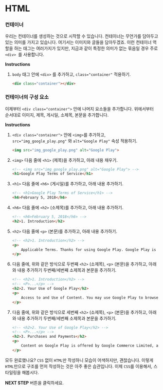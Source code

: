 # HTML
### 컨테이너

우리는 컨테이너를 생성하는 것으로 시작할 수 있습니다. 컨테이너는 무언가를 담아두고 있는 의미를 가지고 있습니다. 여기서는 이미지와 글들을 담아두겠죠. 이런 컨테이너 역할을 하는 태그는 여러가지가 있지만, 지금과 같이 특정한 의미가 없는 묶음일 경우 주로 `<div> `를 사용합니다.


**Instructions**
1. `body` 태그 안에 `<div>` 를 추가하고, `class="container"` 적용하기.
    ```html
    <div class="container"></div>
    ```



### 컨테이너의 구성 요소
이제부터 `<div class="container">` 안에 나머지 요소들을 추가합니다. 위에서부터 순서대로 이미지, 제목, 게시일, 소제목, 본문을 추가합니다. 

**Instructions**
1. `<div class="container">` 안에 `<img>`를 추가하고, `src="img_google_play.png"` 와 `alt="Google Play"` 속성 적용하기.

    ```html
    <img src="img_google_play.png" alt="Google Play">
    ```

1. `<img>` 다음 줄에 `<h1>` (제목)을 추가하고, 아래 내용 채우기.
    ```html
    <!-- <img src="img_google_play.png" alt="Google Play"> -->
    <h1>Google Play Terms of Service</h1>
    ```

1. `<h1>` 다음 줄에 `<h6>` (게시일)를 추가하고, 아래 내용 추가하기.
    ```html
    <!-- <h1>Google Play Terms of Service</h1> -->
    <h6>February 5, 2018</h6>
    ```

1. `<h6>` 다음 줄에 `<h2>` (소제목)를 추가하고, 아래 내용 추가하기.
    ```html
    <!-- <h6>February 5, 2018</h6> -->
    <h2>1. Introduction</h2>
    ```

1. `<h2>` 다음 줄에 `<p>` (본문)를 추가하고, 아래 내용 추가하기.
    ```html
    <!-- <h2>1. Introduction</h2> -->
    <p>
        Applicable Terms. Thanks for using Google Play. Google Play is a service provided by Google LLC ("Google", "we" or "us"), located at 1600 Amphitheatre Parkway, Mountain View, California 94043, USA. Your use of Google Play and the apps (including Android Instant Apps), games, music, movies, books, magazines, or other digital content or services (referred to as "Content") available through it is subject to these Google Play Terms of Service and the Google Terms of Service ("Google ToS") ( together referred to as the "Terms"). Google Play is a "Service" as described in the Google ToS. If there is any conflict between the Google Play Terms of Service and the Google ToS, the Google Play Terms of Service shall prevail.
    </p>
    ```

1. 다음 줄에, 위와 같은 방식으로 두번째 `<h2>` (소제목), `<p>` (본문)을 추가하고, 아래와 내용 추가하기 두번째/세번째 소제목과 본문을 추가하기.

    ```html
    <!-- <h2>1. Introduction</h2> -->
    <!-- <P>...</p> -->
    <h2>2. Your Use of Google Play</h2>
    <p>
        Access to and Use of Content. You may use Google Play to browse, locate, view, stream, or download Content for your mobile, computer, tv, watch, or other supported device ("Device"). To use Google Play, you will need a Device that meets the system and compatibility requirements for the relevant Content, working Internet access, and compatible software. The availability of Content and features will vary between countries and not all Content or features may be available in your country. Some Content may be available to share with family members. Content may be offered by Google or made available by third-parties not affiliated with Google. Google is not responsible for and does not endorse any Content made available through Google Play that originates from a source other than Google.
    </p>
    ```

1. 다음 줄에, 위와 같은 방식으로 세번째  `<h2>` (소제목), `<p>` (본문)을 추가하고, 아래와 내용 추가하기 두번째/세번째 소제목과 본문을 추가하기.

    ```html
    <!-- <h2>2. Your Use of Google Play</h2> -->
    <!-- <P>...</p> -->
    <h2>3. Purchases and Payments</h2>
    <p>
        Content on Google Play is offered by Google Commerce Limited, and when you download, view, use or purchase Content on or using Google Play, you will enter into a separate contract based on these Terms (as applicable) with Google Commerce Limited.
    </p> 
    ```

    



모두 완료했나요? `CSS` 없이 `HTML`만 작성하니 모습이 어색하지만, 괜찮습니다. 이렇게 `HTML`만으로 구조를 먼저 작성하는 것은 아주 좋은 습관입니다. 이제 `CSS`를 이용해서, 스타일링을 해봅시다.



**NEXT STEP** 버튼을 클릭하세요.